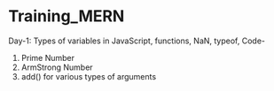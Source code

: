 # Training_MERN
Day-1:
Types of variables in JavaScript, functions, NaN, typeof, 
Code-
1) Prime Number
2) ArmStrong Number
3) add() for various types of arguments

